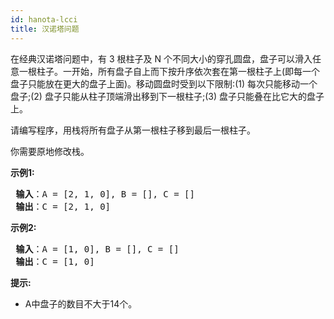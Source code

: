 ```yaml
---
id: hanota-lcci
title: 汉诺塔问题
---
```

在经典汉诺塔问题中，有 3 根柱子及 N 个不同大小的穿孔圆盘，盘子可以滑入任意一根柱子。一开始，所有盘子自上而下按升序依次套在第一根柱子上(即每一个盘子只能放在更大的盘子上面)。移动圆盘时受到以下限制:(1) 每次只能移动一个盘子;(2) 盘子只能从柱子顶端滑出移到下一根柱子;(3) 盘子只能叠在比它大的盘子上。

请编写程序，用栈将所有盘子从第一根柱子移到最后一根柱子。

你需要原地修改栈。

**示例1:**


<pre><strong> 输入</strong>：A = [2, 1, 0], B = [], C = []<br/><strong> 输出</strong>：C = [2, 1, 0]<br/></pre>

**示例2:**


<pre><strong> 输入</strong>：A = [1, 0], B = [], C = []<br/><strong> 输出</strong>：C = [1, 0]<br/></pre>

**提示:**

- A中盘子的数目不大于14个。